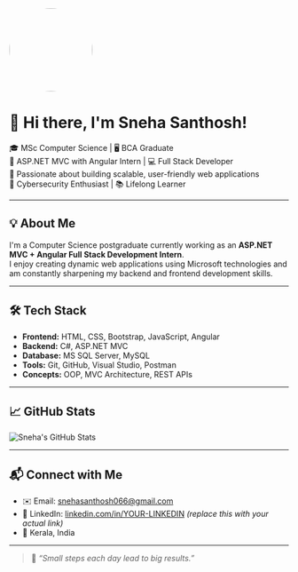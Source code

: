 <img src="https://raw.githubusercontent.com/sneha-santhosh48/assets/main/profile.jpg" width="150" height="150" style="border-radius: 50%;">

# 👋 Hi there, I'm Sneha Santhosh!

🎓 MSc Computer Science | 🖥️ BCA Graduate  
💼 ASP.NET MVC with Angular Intern | 💻 Full Stack Developer  
🌟 Passionate about building scalable, user-friendly web applications  
🔐 Cybersecurity Enthusiast | 📚 Lifelong Learner

---

## 💡 About Me

I'm a Computer Science postgraduate currently working as an **ASP.NET MVC + Angular Full Stack Development Intern**.  
I enjoy creating dynamic web applications using Microsoft technologies and am constantly sharpening my backend and frontend development skills.

---

## 🛠️ Tech Stack

- **Frontend:** HTML, CSS, Bootstrap, JavaScript, Angular  
- **Backend:** C#, ASP.NET MVC  
- **Database:** MS SQL Server, MySQL  
- **Tools:** Git, GitHub, Visual Studio, Postman  
- **Concepts:** OOP, MVC Architecture, REST APIs

---

## 📈 GitHub Stats

![Sneha's GitHub Stats](https://github-readme-stats.vercel.app/api?username=sneha-santhosh48&show_icons=true&theme=radical)

---

## 📬 Connect with Me

- ✉️ Email: snehasanthosh066@gmail.com  
- 🔗 LinkedIn: [linkedin.com/in/YOUR-LINKEDIN](https://linkedin.com/in/YOUR-LINKEDIN) *(replace this with your actual link)*  
- 📍 Kerala, India

---

> 🌱 *“Small steps each day lead to big results.”*
